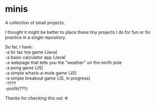 # minis
A collection of small projects.

I thought it might be better to place these tiny projects I do for fun or for practice in a single repository. 

So far, I have: <br>
-a tic tac toe game (Java) <br>
-a basic calculator app (Java) <br>
-a webpage that tells you the "weather" on the north pole<br>
-a pong game (JS) <br>
-a simple whack-a-mole game (JS) <br>
-a simple breakout game (JS, in progress)<br>
-???? <br>
-profit(???)<br>

Thanks for checking this out ☆
